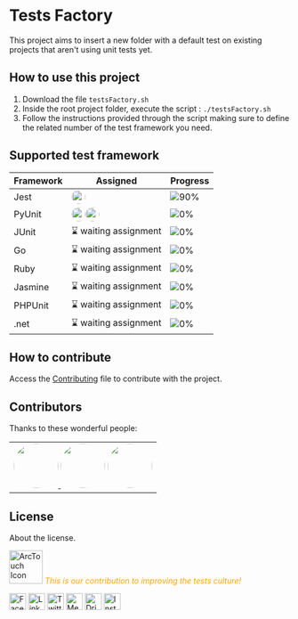 # Tests Factory

This project aims to insert a new folder with a default test on existing projects that aren't using unit tests yet. 

## How to use this project 
1. Download the file `testsFactory.sh`
2. Inside the root project folder, execute the script : `./testsFactory.sh`
3. Follow the instructions provided through the script making sure to define the related number of the test framework you need.

## Supported test framework

<!-- begin-progress-table -->

| Framework                                   | Assigned          | Progress |
| ------------------------------------------- | ----------------- | -------- |
| Jest                                        | <a href="https://github.com/arctouch-leticiacoelho"><img src="https://avatars.githubusercontent.com/u/82114897?s=400&u=d6c8879b59c0d69fafe4206620f8b4cbd4f4ab81&v=4" width="25px;" style="border-radius:50%" alt=""/></a>|![90%](https://progress-bar.dev/90)|
| PyUnit                                      | <a href="https://github.com/arctouch-leticiacoelho"><img src="https://avatars.githubusercontent.com/u/82114897?s=400&u=d6c8879b59c0d69fafe4206620f8b4cbd4f4ab81&v=4" width="25px;" style="border-radius:50%" alt=""/></a><a href="https://github.com/arctouch-joaolemos"><img src="https://avatars.githubusercontent.com/u/78762417?v=4" width="25px;" style="border-radius:50%" alt=""/></a>|![0%](https://progress-bar.dev/0)|
| JUnit                                       | ⌛ waiting assignment|![0%](https://progress-bar.dev/0)|
| Go                                          | ⌛ waiting assignment|![0%](https://progress-bar.dev/0)|  
| Ruby                                        | ⌛ waiting assignment|![0%](https://progress-bar.dev/0)|
| Jasmine                                     | ⌛ waiting assignment|![0%](https://progress-bar.dev/0)|
| PHPUnit                                     | ⌛ waiting assignment|![0%](https://progress-bar.dev/0)|
| .net                                        | ⌛ waiting assignment|![0%](https://progress-bar.dev/0)|

<!-- end-progress-table -->


## How to contribute

Access the [Contributing](contribute.md) file to contribute with the project.

## Contributors

Thanks to these wonderful people:

<!-- ALL-CONTRIBUTORS-LIST:START - Do not remove or modify this section -->
<!-- prettier-ignore-start -->
<!-- markdownlint-disable -->
<table>
  <tr>
    <td align="center">
       <a href="https://github.com/arctouch-leticiacoelho"><img src="https://avatars.githubusercontent.com/u/82114897?s=400&u=d6c8879b59c0d69fafe4206620f8b4cbd4f4ab81&v=4" width="80px;" style="border-radius:50%" alt=""/>  </a>   
       <a href="https://github.com/arctouch-pedrocosta"><img src="https://avatars.githubusercontent.com/u/10923005?v=4" width="80px;" style="border-radius:50%" alt=""/></a>
       <a href="https://github.com/arctouch-joaolemos"><img src="https://avatars.githubusercontent.com/u/78762417?v=4" width="80px;" style="border-radius:50%" alt=""/></a>
    </td>
  </tr>
</table>

<!-- markdownlint-restore -->
<!-- prettier-ignore-end -->

<!-- ALL-CONTRIBUTORS-LIST:END -->

## License
About the license.

<img src="https://pbs.twimg.com/profile_images/1156669334531596293/ufha-qND_400x400.png"  border="0" alt="ArcTouch Icon" height="60"/>  <span style="color:orange"><em>This is our contribution to improving the tests culture!</em></span> 

<a href="https://www.facebook.com/ArcTouchBrasil/"><img alt="Facebook icon" src="https://img.icons8.com/ios-filled/50/000000/facebook-circled--v1.png" width="30"/></a>
<a href="https://www.linkedin.com/company/arctouch"><img alt="Linkedin icon" src="https://img.icons8.com/ios-filled/50/000000/linkedin-circled--v1.png" width="30"/></a>
<a href="https://twitter.com/arctouch"><img alt="Twitter icon" src="https://img.icons8.com/ios-filled/50/000000/twitter-circled--v1.png" width="30"/></a>
<a href="https://medium.com/arctouch"><img alt="Medium icon" src="https://img.icons8.com/ios-filled/50/000000/medium-logo.png" width="30"/></a>
<a href="https://dribbble.com/arctouch"><img alt="Dribbble icon" src="https://img.icons8.com/dotty/80/000000/dribbble.png" width="30"/></a>
<a href="https://www.instagram.com/arctouchlife/"><img alt="Instagram icon" src="https://img.icons8.com/ios-filled/50/000000/instagram-new.png" width="30"/></a>   